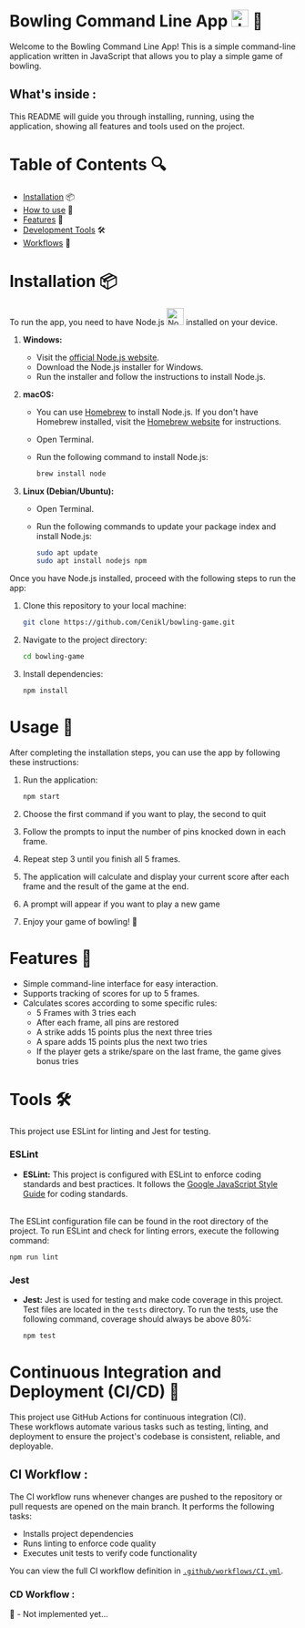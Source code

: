 # Bowling Command Line App <img src="https://upload.wikimedia.org/wikipedia/commons/6/6a/JavaScript-logo.png" alt="JavaScript Logo" width="30" height="30"> 🎳

Welcome to the Bowling Command Line App! This is a simple command-line application written in JavaScript that allows you to play a simple game of bowling.<br>

## What's inside :
 This README will guide you through installing, running, using the application, showing all features and tools used on the project.

# Table of Contents 🔍
- [Installation](#installation) 📦
- [How to use](#usage) 📝
- [Features](#features) 🌟
- [Development Tools](#tools) 🛠️
- [Workflows](#continuous-integration-and-deployment-cicd) 🔄


# Installation 📦

To run the app, you need to have Node.js 
<img src="https://cdn-icons-png.flaticon.com/512/5968/5968322.png" alt="NodeJs Logo" width="30" height="30"> installed on your device.

1. **Windows:**
   - Visit the [official Node.js website](https://nodejs.org/).
   - Download the Node.js installer for Windows.
   - Run the installer and follow the instructions to install Node.js.

2. **macOS:**
   - You can use [Homebrew](https://brew.sh/) to install Node.js. If you don't have Homebrew installed, visit the [Homebrew website](https://brew.sh/) for instructions.
   - Open Terminal.
   - Run the following command to install Node.js:

     ```bash
     brew install node
     ```

3. **Linux (Debian/Ubuntu):**
   - Open Terminal.
   - Run the following commands to update your package index and install Node.js:

     ```bash
     sudo apt update
     sudo apt install nodejs npm
     ```

Once you have Node.js installed, proceed with the following steps to run the app:

1. Clone this repository to your local machine:

    ```bash
    git clone https://github.com/Cenikl/bowling-game.git
    ```

2. Navigate to the project directory:

    ```bash
    cd bowling-game
    ```

3. Install dependencies:

    ```bash
    npm install
    ```
# Usage 📝

After completing the installation steps, you can use the app by following these instructions:

1. Run the application:

    ```bash
    npm start
    ```

2. Choose the first command if you want to play, the second to quit

3. Follow the prompts to input the number of pins knocked down in each frame.

4. Repeat step 3 until you finish all 5 frames.

5. The application will calculate and display your current score after each frame and the result of the game at the end.

6. A prompt will appear if you want to play a new game

7. Enjoy your game of bowling! 🎉

# Features 🌟

- Simple command-line interface for easy interaction.
- Supports tracking of scores for up to 5 frames.
- Calculates scores according to some specific rules:
  - 5 Frames with 3 tries each
  - After each frame, all pins are restored
  - A strike adds 15 points plus the next three tries
  - A spare adds 15 points plus the next two tries
  - If the player gets a strike/spare on the last frame, the game gives bonus tries

# Tools 🛠️

This project use ESLint for linting and Jest for testing.

### ESLint

- **ESLint:** This project is configured with ESLint to enforce coding standards and best practices. It follows the [Google JavaScript Style Guide](https://google.github.io/styleguide/javascriptguide.xml) for coding standards.

<br>The ESLint configuration file can be found in the root directory of the project. To run ESLint and check for linting errors, execute the following command:

    npm run lint

### Jest

- **Jest:** Jest is used for testing and make code coverage in this project. Test files are located in the `tests` directory. To run the tests, use the following command, coverage should always be above 80%:

    ```bash
    npm test
    ```
# Continuous Integration and Deployment (CI/CD) 🔄

This project use GitHub Actions for continuous integration (CI).<br>These workflows automate various tasks such as testing, linting, and deployment to ensure the project's codebase is consistent, reliable, and deployable.


## CI Workflow :

The CI workflow runs whenever changes are pushed to the repository or pull requests are opened on the main branch. It performs the following tasks:

- Installs project dependencies
- Runs linting to enforce code quality
- Executes unit tests to verify code functionality

You can view the full CI workflow definition in [`.github/workflows/CI.yml`](.github/workflows/CI.yml).

### CD Workflow :
 🚧 - Not implemented yet...


